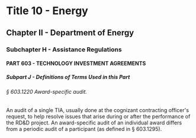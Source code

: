 
# Title 10 - Energy
## Chapter II - Department of Energy
### Subchapter H - Assistance Regulations
#### PART 603 - TECHNOLOGY INVESTMENT AGREEMENTS
##### Subpart J - Definitions of Terms Used in this Part
###### § 603.1220 Award-specific audit.

An audit of a single TIA, usually done at the cognizant contracting officer's request, to help resolve issues that arise during or after the performance of the RD&D project. An award-specific audit of an individual award differs from a periodic audit of a participant (as defined in § 603.1295).
